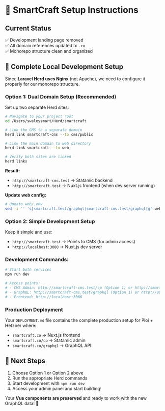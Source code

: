 # 🚀 SmartCraft Setup Instructions

## Current Status
✅ Development landing page removed  
✅ All domain references updated to `.co`  
✅ Monorepo structure clean and organized  

## 🔧 Complete Local Development Setup

Since **Laravel Herd uses Nginx** (not Apache), we need to configure it properly for our monorepo structure.

### **Option 1: Dual Domain Setup (Recommended)**

Set up two separate Herd sites:

```bash
# Navigate to your project root
cd /Users/swaleysmart/Herd/smartcraft

# Link the CMS to a separate domain
herd link smartcraft-cms --to cms/public

# Link the main domain to web directory  
herd link smartcraft --to web

# Verify both sites are linked
herd links
```

**Result:**
- `http://smartcraft-cms.test` → Statamic backend
- `http://smartcraft.test` → Nuxt.js frontend (when dev server running)

**Update web config:**
```bash
# Update web/.env
sed -i '' 's|smartcraft.test/graphql|smartcraft-cms.test/graphql|g' web/.env
```

### **Option 2: Simple Development Setup**

Keep it simple and use:
- `http://smartcraft.test` → Points to CMS (for admin access)  
- `http://localhost:3000` → Nuxt.js dev server

### **Development Commands:**

```bash
# Start both services
npm run dev

# Access points:
# - CMS Admin: http://smartcraft-cms.test/cp (Option 1) or http://smartcraft.test/cp
# - GraphQL: http://smartcraft-cms.test/graphql (Option 1) or http://smartcraft.test/graphql  
# - Frontend: http://localhost:3000
```

### **Production Deployment**
Your `DEPLOYMENT.md` file contains the complete production setup for Ploi + Hetzner where:
- `smartcraft.co` → Nuxt.js frontend
- `smartcraft.co/cp` → Statamic admin  
- `smartcraft.co/graphql` → GraphQL API

## 🎯 Next Steps

1. Choose Option 1 or Option 2 above
2. Run the appropriate Herd commands  
3. Start development with `npm run dev`
4. Access your admin panel and start building!

Your **Vue components are preserved** and ready to work with the new GraphQL data! 🎉